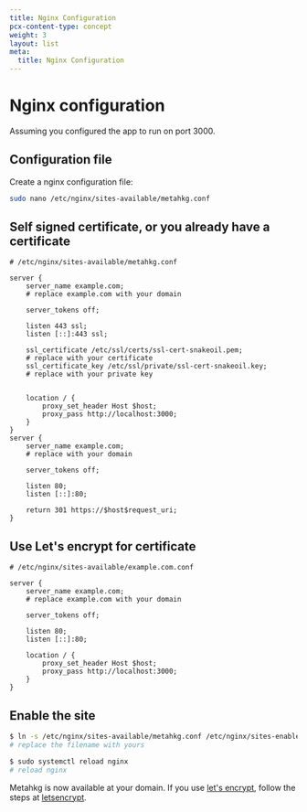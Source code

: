 ```yaml
---
title: Nginx Configuration
pcx-content-type: concept
weight: 3
layout: list
meta:
  title: Nginx Configuration
---
```


# Nginx configuration

Assuming you configured the app to run on port 3000.

## Configuration file

Create a nginx configuration file:

```bash
sudo nano /etc/nginx/sites-available/metahkg.conf
```

## Self signed certificate, or you already have a certificate

```nginx
# /etc/nginx/sites-available/metahkg.conf

server {
    server_name example.com;
    # replace example.com with your domain

    server_tokens off;

    listen 443 ssl;
    listen [::]:443 ssl;

    ssl_certificate /etc/ssl/certs/ssl-cert-snakeoil.pem;
    # replace with your certificate
    ssl_certificate_key /etc/ssl/private/ssl-cert-snakeoil.key;
    # replace with your private key

    
    location / {
        proxy_set_header Host $host;
        proxy_pass http://localhost:3000;
    }
}
server {
    server_name example.com;
    # replace with your domain

    server_tokens off;

    listen 80;
    listen [::]:80;

    return 301 https://$host$request_uri;
}
```

## Use Let's encrypt for certificate

```nginx
# /etc/nginx/sites-available/example.com.conf

server {
    server_name example.com;
    # replace example.com with your domain

    server_tokens off;

    listen 80;
    listen [::]:80;

    location / {
        proxy_set_header Host $host;
        proxy_pass http://localhost:3000;
    }
}
```

## Enable the site

```bash
$ ln -s /etc/nginx/sites-available/metahkg.conf /etc/nginx/sites-enabled/
# replace the filename with yours

$ sudo systemctl reload nginx
# reload nginx
```

Metahkg is now available at your domain.
If you use [let's encrypt](https://letsencrypt.org), follow the steps at [letsencrypt](../letsencrypt).
